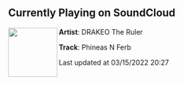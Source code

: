 ## Currently Playing on SoundCloud

[<img align="left" width="100" src="https://i1.sndcdn.com/artworks-rP7JcXQWlMdzXAXt-WaHk9g-t500x500.jpg">](https://soundcloud.com/drakeo-the-ruler/phineas-n-ferb?in=drakeo-the-ruler/sets/a-cold-day-in-hell)

**Artist**: DRAKEO The Ruler 

**Track**: Phineas N Ferb

Last updated at 03/15/2022 20:27
